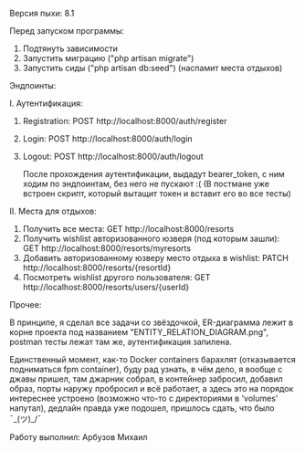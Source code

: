 Версия пыхи: 8.1

Перед запуском программы:
1. Подтянуть зависимости
2. Запустить миграцию ("php artisan migrate")
3. Запустить сиды ("php artisan db:seed") (наспамит места отдыхов)

Эндпоинты:

I. Аутентификация:
1. Registration: POST http://localhost:8000/auth/register
2. Login: POST http://localhost:8000/auth/login
3. Logout: POST http://localhost:8000/auth/logout

   После прохождения аутентификации, выдадут bearer_token, с ним ходим по эндпоинтам, без него не пускают :(
   (В постмане уже встроен скрипт, который вытащит токен и вставит его во все тесты)

II. Места для отдыхов:
1. Получить все места: GET http://localhost:8000/resorts
2. Получить wishlist авторизованного юзверя (под которым зашли): GET http://localhost:8000/resorts/myresorts
3. Добавить авторизованному юзверу место отдыха в wishlist: PATCH http://localhost:8000/resorts/{resortId}
4. Посмотреть wishlist другого пользователя: GET http://localhost:8000/resorts/users/{userId}

Прочее:

В принципе, я сделал все задачи со звёздочкой, ER-диаграмма лежит в корне проекта под названием "ENTITY_RELATION_DIAGRAM.png",
postman тесты лежат там же, аутентификация запилена.
 
Единственный момент, как-то Docker containers барахлят (отказывается подниматься fpm container), буду рад узнать, в чём дело,
я вообще с джавы пришел, там джарник собрал, в контейнер забросил, добавил образ, порты наружу пробросил и всё работает,
а здесь это на порядок интереснее устроено (возможно что-то с директориями в 'volumes' напутал), дедлайн правда уже подошел,
пришлось сдать, что было ¯\_(ツ)_/¯

Работу выполнил: Арбузов Михаил
